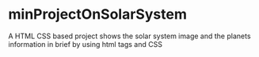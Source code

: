# minProjectOnSolarSystem
A HTML CSS based project shows the solar system image and the planets information in brief by using html tags and CSS
